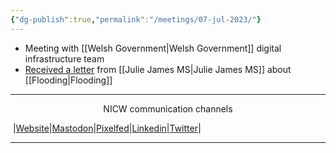 ```yaml
---
{"dg-publish":true,"permalink":"/meetings/07-jul-2023/"}
---
```


- Meeting with [[Welsh Government\|Welsh Government]] digital infrastructure team
- [Received a letter](https://nationalinfrastructurecommission.wales/wp-content/uploads/2023/07/230706_JJ_Flooding.pdf) from [[Julie James MS\|Julie James MS]] about [[Flooding\|Flooding]]
***
<p style="text-align: center;">NICW communication channels</p>

󠁧 |[Website](https://nationalinfrastructurecommission.wales)|[Mastodon](https://toot.wales/@NICW)|[Pixelfed](https://pix.toot.wales/NICW)|[Linkedin](https://www.linkedin.com/company/26268509/)|[Twitter](https://twitter.com/InfraCommCymru)|
***
